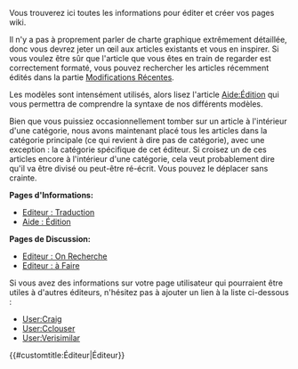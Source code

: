 Vous trouverez ici toutes les informations pour éditer et créer vos
pages wiki.

Il n'y a pas à proprement parler de charte graphique extrêmement
détaillée, donc vous devrez jeter un œil aux articles existants et
vous en inspirer. Si vous voulez être sûr que l'article que vous êtes en
train de regarder est correctement formaté, vous pouvez rechercher les
articles récemment édités dans la partie [Modifications
Récentes](Special:RecentChanges "wikilink").

Les modèles sont intensément utilisés, alors lisez l'article
[Aide:Édition](Help:Editing "wikilink") qui vous permettra de
comprendre la syntaxe de nos différents modèles.

Bien que vous puissiez occasionnellement tomber sur un article à
l'intérieur d'une catégorie, nous avons maintenant placé tous les
articles dans la catégorie principale (ce qui revient à dire pas de
catégorie), avec une exception : la catégorie spécifique de cet
éditeur. Si croisez un de ces articles encore à l'intérieur d'une
catégorie, cela veut probablement dire qu'il va être divisé ou
peut-être ré-écrit. Vous pouvez le déplacer sans crainte.

**Pages d'Informations:**

  - [Editeur : Traduction](Editor:Translation "wikilink")
  - [Aide : Édition](Help:Editing "wikilink")

**Pages de Discussion:**

  - [Editeur : On Recherche](Editor:Wanted_Pages "wikilink")
  - [Editeur : à Faire](Editor:To_Do "wikilink")

Si vous avez des informations sur votre page utilisateur qui pourraient
être utiles à d'autres éditeurs, n'hésitez pas à ajouter un lien à la
liste ci-dessous :

  - [User:Craig](User:Craig "wikilink")
  - [User:Cclouser](User:Cclouser "wikilink")
  - [User:Verisimilar](User:Verisimilar "wikilink")

{{\#customtitle:Éditeur|Éditeur}}